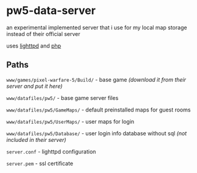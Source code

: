 # pw5-data-server

an experimental implemented server that i use for my local map storage instead of their official server

uses [lighttpd](https://lighttpd.net) and [php](https://php.net)

## Paths

`www/games/pixel-warfare-5/Build/` - base game *(download it from their server and put it here)*

`www/datafiles/pw5/` - base game server files

`www/datafiles/pw5/GameMaps/` - default preinstalled maps for guest rooms

`www/datafiles/pw5/UserMaps/` - user maps for login

`www/datafiles/pw5/Database/` - user login info database without sql *(not included in their server)*

`server.conf` - lighttpd configuration

`server.pem` - ssl certificate